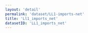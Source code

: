 ```yaml
---
layout: 'detail'
permalink: 'dataset/LL1-imports-net'
title: 'Ll1_imports_net'
datasetID: 'LL1_imports_net'
---
```

